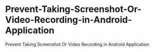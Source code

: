 # Prevent-Taking-Screenshot-Or-Video-Recording-in-Android-Application
Prevent Taking Screenshot Or Video Recording in Android Application
